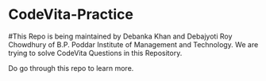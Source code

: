 # CodeVita-Practice
#This Repo is being maintained by Debanka Khan and Debajyoti Roy Chowdhury of B.P. Poddar Institute of Management and Technology.
We are trying to solve CodeVita Questions in this Repository.

Do go through this repo to learn more.
